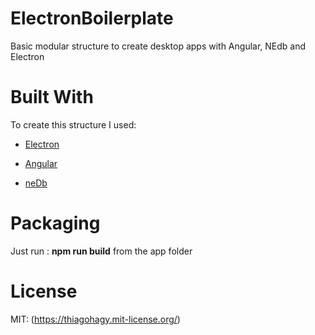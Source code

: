 # ElectronBoilerplate
Basic modular structure to create desktop apps with Angular, NEdb and Electron


# Built With
To create this structure I used:

+ [Electron](https://angularjs.org/)

+ [Angular](https://angularjs.org/)

+ [neDb](https://github.com/louischatriot/nedb/)

# Packaging

Just run : **npm run build** from the app folder

# License

MIT: (https://thiagohagy.mit-license.org/)

